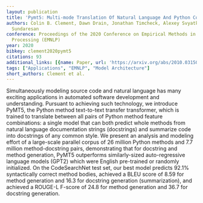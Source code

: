 ```yaml
---
layout: publication
title: 'Pymt5: Multi-mode Translation Of Natural Language And Python Code With Transformers'
authors: Colin B. Clement, Dawn Drain, Jonathan Timcheck, Alexey Svyatkovskiy, Neel
  Sundaresan
conference: Proceedings of the 2020 Conference on Empirical Methods in Natural Language
  Processing (EMNLP)
year: 2020
bibkey: clement2020pymt5
citations: 93
additional_links: [{name: Paper, url: 'https://arxiv.org/abs/2010.03150'}]
tags: ["Applications", "EMNLP", "Model Architecture"]
short_authors: Clement et al.
---
```

Simultaneously modeling source code and natural language has many exciting
applications in automated software development and understanding. Pursuant to
achieving such technology, we introduce PyMT5, the Python method text-to-text
transfer transformer, which is trained to translate between all pairs of Python
method feature combinations: a single model that can both predict whole methods
from natural language documentation strings (docstrings) and summarize code
into docstrings of any common style. We present an analysis and modeling effort
of a large-scale parallel corpus of 26 million Python methods and 7.7 million
method-docstring pairs, demonstrating that for docstring and method generation,
PyMT5 outperforms similarly-sized auto-regressive language models (GPT2) which
were English pre-trained or randomly initialized. On the CodeSearchNet test
set, our best model predicts 92.1% syntactically correct method bodies,
achieved a BLEU score of 8.59 for method generation and 16.3 for docstring
generation (summarization), and achieved a ROUGE-L F-score of 24.8 for method
generation and 36.7 for docstring generation.